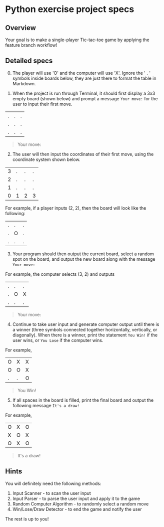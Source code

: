 # Python exercise project specs

## Overview
Your goal is to make a single-player Tic-tac-toe game by applying the feature branch workflow!

## Detailed specs

0. The player will use 'O' and the computer will use 'X'. Ignore the ' . ' symbols inside boards below, they are just there to format the table in Markdown.

1. When the project is run through Terminal, it should first display a 3x3 empty board (shown below) and prompt a message ```Your move:``` for the user to input their first move.

<table>
  <tr>
    <td>.</td>
    <td>.</td>
    <td>.</td>
  </tr>
  <tr>
    <td>.</td>
    <td>.</td>
    <td>.</td>
  </tr>
  <tr>
    <td>.</td>
    <td>.</td>
    <td>.</td>
  </tr>
</table>

> Your move: 

2. The user will then input the coordinates of their first move, using the coordinate system shown below.

<table>
  <tr>
    <td>3</td>
    <td>.</td>
    <td>.</td>
    <td>.</td>
  </tr>
  <tr>
    <td>2</td>
    <td>.</td>
    <td>.</td>
    <td>.</td>
  </tr>
  <tr>
    <td>1</td>
    <td>.</td>
    <td>.</td>
    <td>.</td>
  </tr>
  <tr>
    <td>0</td>
    <td>1</td>
    <td>2</td>
    <td>3</td>
  </tr>
</table>

For example, if a player inputs (2, 2), then the board will look like the following:

<table>
  <tr>
    <td>.</td>
    <td>.</td>
    <td>.</td>
  </tr>
  <tr>
    <td>.</td>
    <td>O</td>
    <td>.</td>
  </tr>
  <tr>
    <td>.</td>
    <td>.</td>
    <td>.</td>
  </tr>
</table>

3. Your program should then output the current board, select a random spot on the board, and output the new board along with the message ```Your move: ```

For example, the computer selects (3, 2) and outputs

<table>
  <tr>
    <td>.</td>
    <td>.</td>
    <td>.</td>
  </tr>
  <tr>
    <td>.</td>
    <td>O</td>
    <td>X</td>
  </tr>
  <tr>
    <td>.</td>
    <td>.</td>
    <td>.</td>
  </tr>
</table>

> Your move:

4. Continue to take user input and generate computer output until there is a winner (three symbols connected together horizontally, vertically, or diagonally). When there is a winner, print the statement ```You Win!``` if the user wins, or ```You Lose``` if the computer wins.

For example,

<table>
  <tr>
    <td>O</td>
    <td>X</td>
    <td>X</td>
  </tr>
  <tr>
    <td>O</td>
    <td>O</td>
    <td>X</td>
  </tr>
  <tr>
    <td>.</td>
    <td>.</td>
    <td>O</td>
  </tr>
</table>

> You Win!


5. If all spaces in the board is filled, print the final board and output the following message ```It's a draw!```
 
For example,

<table>
  <tr>
    <td>O</td>
    <td>X</td>
    <td>O</td>
  </tr>
  <tr>
    <td>X</td>
    <td>O</td>
    <td>X</td>
  </tr>
  <tr>
    <td>O</td>
    <td>X</td>
    <td>O</td>
  </tr>
</table>

> It's a draw!

## Hints
You will definitely need the following methods:

1. Input Scanner - to scan the user input
2. Input Parser - to parse the user input and apply it to the game
3. Random Computer Algorithm - to randomly select a random move
4. Win/Lose/Draw Detector - to end the game and notify the user

The rest is up to you!
